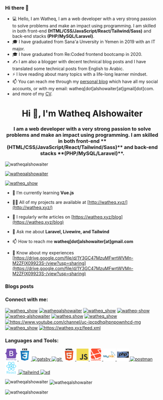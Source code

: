 ### Hi there 👋

- 💻 Hello, I am Watheq, I am a web developer with a very strong passion to solve problems and make an impact using programming. I am skilled in both front-end **(HTML/CSS/JavaScript/React/Tailwind/Sass)** and back-end stacks **(PHP/MySQL/Laravel)**. 
- 🎓 I have graduated from Sana'a Unversity in Yemen in 2019 with an IT major.
- 🎓 I have graduated from Re:Coded frontend bootcamp in 2020.
- ✍️ I am also a blogger with decent technical blog posts and I have translated some technical posts from English to Arabic.
- ⚡ I love reading about many topics with a life-long learner mindset.
- 📫 You can reach me through my [personal blog](http://watheq.xyz/) which have all my social accounts, or with my email: watheq[dot]alshowaiter[at]gmail[dot]com.
- and more of my [CV](https://drive.google.com/file/d/1Y3GC47MzuMFwrtWVMn-M2ZFlX09923S-/view?usp=sharing).
<!--
**WatheqAlshowaiter/WatheqAlshowaiter** is a ✨ _special_ ✨ repository because its `README.md` (this file) appears on your GitHub profile.

Here are some ideas to get you started:

- 🔭 I’m currently working on ...
- 🌱 I’m currently learning ...
- 👯 I’m looking to collaborate on ...
- 🤔 I’m looking for help with ...
- 💬 Ask me about ...
- 📫 How to reach me: ...
- 😄 Pronouns: ...
- ⚡ Fun fact: ...
-->


<h1 align="center">Hi 👋, I'm Watheq Alshowaiter</h1>
<h3 align="center">I am a web developer with a very strong passion to solve problems and make an impact using programming. I am skilled in both front-end **(HTML/CSS/JavaScript/React/Tailwind/Sass)** and back-end stacks **(PHP/MySQL/Laravel)**.</h3>

<p align="left"> <img src="https://komarev.com/ghpvc/?username=watheqalshowaiter&label=Profile%20views&color=0e75b6&style=flat" alt="watheqalshowaiter" /> </p>

<p align="left"> <a href="https://github.com/ryo-ma/github-profile-trophy"><img src="https://github-profile-trophy.vercel.app/?username=watheqalshowaiter" alt="watheqalshowaiter" /></a> </p>

<p align="left"> <a href="https://twitter.com/watheq_show" target="blank"><img src="https://img.shields.io/twitter/follow/watheq_show?logo=twitter&style=for-the-badge" alt="watheq_show" /></a> </p>

- 🌱 I’m currently learning **Vue.js**

- 👨‍💻 All of my projects are available at [http://watheq.xyz/](http://watheq.xyz/)

- 📝 I regularly write articles on [https://watheq.xyz/blog](https://watheq.xyz/blog)

- 💬 Ask me about **Laravel, Livewire, and Tailwind**

- 📫 How to reach me **watheq[dot]alshowaiter[at]gmail.com**

- 📄 Know about my experiences [https://drive.google.com/file/d/1Y3GC47MzuMFwrtWVMn-M2ZFlX09923S-/view?usp=sharing](https://drive.google.com/file/d/1Y3GC47MzuMFwrtWVMn-M2ZFlX09923S-/view?usp=sharing)

### Blogs posts
<!-- BLOG-POST-LIST:START -->
<!-- BLOG-POST-LIST:END -->

<h3 align="left">Connect with me:</h3>
<p align="left">
<a href="https://codepen.io/watheq_show" target="blank"><img align="center" src="https://raw.githubusercontent.com/rahuldkjain/github-profile-readme-generator/master/src/images/icons/Social/codepen.svg" alt="watheq_show" height="30" width="40" /></a>
<a href="https://dev.to/watheqalshowaiter" target="blank"><img align="center" src="https://raw.githubusercontent.com/rahuldkjain/github-profile-readme-generator/master/src/images/icons/Social/devto.svg" alt="watheqalshowaiter" height="30" width="40" /></a>
<a href="https://twitter.com/watheq_show" target="blank"><img align="center" src="https://raw.githubusercontent.com/rahuldkjain/github-profile-readme-generator/master/src/images/icons/Social/twitter.svg" alt="watheq_show" height="30" width="40" /></a>
<a href="https://linkedin.com/in/watheq-show" target="blank"><img align="center" src="https://raw.githubusercontent.com/rahuldkjain/github-profile-readme-generator/master/src/images/icons/Social/linked-in-alt.svg" alt="watheq-show" height="30" width="40" /></a>
<a href="https://stackoverflow.com/users/watheq-alshowaiter" target="blank"><img align="center" src="https://raw.githubusercontent.com/rahuldkjain/github-profile-readme-generator/master/src/images/icons/Social/stack-overflow.svg" alt="watheq-alshowaiter" height="30" width="40" /></a>
<a href="https://fb.com/watheq.show" target="blank"><img align="center" src="https://raw.githubusercontent.com/rahuldkjain/github-profile-readme-generator/master/src/images/icons/Social/facebook.svg" alt="watheq.show" height="30" width="40" /></a>
<a href="https://instagram.com/watheq_show" target="blank"><img align="center" src="https://raw.githubusercontent.com/rahuldkjain/github-profile-readme-generator/master/src/images/icons/Social/instagram.svg" alt="watheq_show" height="30" width="40" /></a>
<a href="https://www.youtube.com/c/https://www.youtube.com/channel/uc-ipcpdhqihpnpownhcd-mg" target="blank"><img align="center" src="https://raw.githubusercontent.com/rahuldkjain/github-profile-readme-generator/master/src/images/icons/Social/youtube.svg" alt="https://www.youtube.com/channel/uc-ipcpdhqihpnpownhcd-mg" height="30" width="40" /></a>
<a href="https://www.hackerrank.com/watheq_show" target="blank"><img align="center" src="https://raw.githubusercontent.com/rahuldkjain/github-profile-readme-generator/master/src/images/icons/Social/hackerrank.svg" alt="watheq_show" height="30" width="40" /></a>
<a href="/https://watheq.xyz/feed.xml" target="blank"><img align="center" src="https://raw.githubusercontent.com/rahuldkjain/github-profile-readme-generator/master/src/images/icons/Social/rss.svg" alt="https://watheq.xyz/feed.xml" height="30" width="40" /></a>
</p>

<h3 align="left">Languages and Tools:</h3>
<p align="left"> <a href="https://getbootstrap.com" target="_blank" rel="noreferrer"> <img src="https://raw.githubusercontent.com/devicons/devicon/master/icons/bootstrap/bootstrap-plain-wordmark.svg" alt="bootstrap" width="40" height="40"/> </a> <a href="https://www.w3schools.com/css/" target="_blank" rel="noreferrer"> <img src="https://raw.githubusercontent.com/devicons/devicon/master/icons/css3/css3-original-wordmark.svg" alt="css3" width="40" height="40"/> </a> <a href="https://www.gatsbyjs.com/" target="_blank" rel="noreferrer"> <img src="https://www.vectorlogo.zone/logos/gatsbyjs/gatsbyjs-icon.svg" alt="gatsby" width="40" height="40"/> </a> <a href="https://git-scm.com/" target="_blank" rel="noreferrer"> <img src="https://www.vectorlogo.zone/logos/git-scm/git-scm-icon.svg" alt="git" width="40" height="40"/> </a> <a href="https://www.w3.org/html/" target="_blank" rel="noreferrer"> <img src="https://raw.githubusercontent.com/devicons/devicon/master/icons/html5/html5-original-wordmark.svg" alt="html5" width="40" height="40"/> </a> <a href="https://developer.mozilla.org/en-US/docs/Web/JavaScript" target="_blank" rel="noreferrer"> <img src="https://raw.githubusercontent.com/devicons/devicon/master/icons/javascript/javascript-original.svg" alt="javascript" width="40" height="40"/> </a> <a href="https://laravel.com/" target="_blank" rel="noreferrer"> <img src="https://raw.githubusercontent.com/devicons/devicon/master/icons/laravel/laravel-plain-wordmark.svg" alt="laravel" width="40" height="40"/> </a> <a href="https://www.mysql.com/" target="_blank" rel="noreferrer"> <img src="https://raw.githubusercontent.com/devicons/devicon/master/icons/mysql/mysql-original-wordmark.svg" alt="mysql" width="40" height="40"/> </a> <a href="https://www.php.net" target="_blank" rel="noreferrer"> <img src="https://raw.githubusercontent.com/devicons/devicon/master/icons/php/php-original.svg" alt="php" width="40" height="40"/> </a> <a href="https://postman.com" target="_blank" rel="noreferrer"> <img src="https://www.vectorlogo.zone/logos/getpostman/getpostman-icon.svg" alt="postman" width="40" height="40"/> </a> <a href="https://reactjs.org/" target="_blank" rel="noreferrer"> <img src="https://raw.githubusercontent.com/devicons/devicon/master/icons/react/react-original-wordmark.svg" alt="react" width="40" height="40"/> </a> <a href="https://tailwindcss.com/" target="_blank" rel="noreferrer"> <img src="https://www.vectorlogo.zone/logos/tailwindcss/tailwindcss-icon.svg" alt="tailwind" width="40" height="40"/> </a> <a href="https://www.adobe.com/products/xd.html" target="_blank" rel="noreferrer"> <img src="https://cdn.worldvectorlogo.com/logos/adobe-xd.svg" alt="xd" width="40" height="40"/> </a> </p>

<p><img align="left" src="https://github-readme-stats.vercel.app/api/top-langs?username=watheqalshowaiter&show_icons=true&locale=en&layout=compact" alt="watheqalshowaiter" /></p>

<p>&nbsp;<img align="center" src="https://github-readme-stats.vercel.app/api?username=watheqalshowaiter&show_icons=true&locale=en" alt="watheqalshowaiter" /></p>

<p><img align="center" src="https://github-readme-streak-stats.herokuapp.com/?user=watheqalshowaiter&" alt="watheqalshowaiter" /></p>
